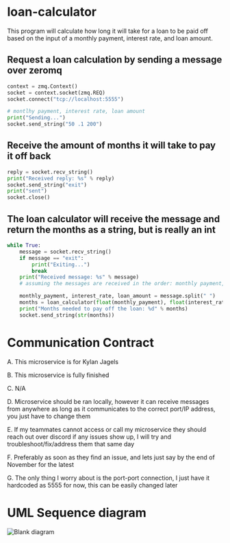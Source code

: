# loan-calculator
This program will calculate how long it will take for a loan to be paid off based on the input of a monthly payment, interest rate, and loan amount.

## Request a loan calculation by sending a message over zeromq

```python
context = zmq.Context()
socket = context.socket(zmq.REQ)
socket.connect("tcp://localhost:5555")

# montlhy payment, interest rate, loan amount
print("Sending...")
socket.send_string("50 .1 200")
```

## Receive the amount of months it will take to pay it off back

```python
reply = socket.recv_string()
print("Received reply: %s" % reply)
socket.send_string("exit")
print("sent")
socket.close()
```

## The loan calculator will receive the message and return the months as a string, but is really an int
```python
while True:
	message = socket.recv_string()
	if message == "exit":
		print("Exiting...")
		break
	print("Received message: %s" % message)
	# assuming the messages are received in the order: monthly payment, interest rate, loan amount

	monthly_payment, interest_rate, loan_amount = message.split(" ")
	months = loan_calculator(float(monthly_payment), float(interest_rate), float(loan_amount))
	print("Months needed to pay off the loan: %d" % months)
	socket.send_string(str(months))
```

# Communication Contract

A.  This microservice is for Kylan Jagels

B.  This microservice is fully finished

C. N/A

D. Microservice should be ran locally, however it can receive messages from anywhere as long as it communicates to the correct port/IP address, you just have to change them

E. If my teammates cannot access or call my microservice they should reach out over discord if any issues show up, I will try and troubleshoot/fix/address them that same day

F. Preferably as soon as they find an issue, and lets just say by the end of November for the latest

G. The only thing I worry about is the port-port connection, I just have it hardcoded as 5555 for now, this can be easily changed later


# UML Sequence diagram
![Blank diagram](https://github.com/user-attachments/assets/e23679d0-df96-4e29-8430-a21c589a6a22)


